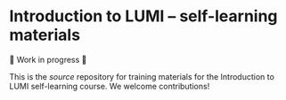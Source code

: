 # Introduction to LUMI – self-learning materials

:construction: Work in progress :construction:

This is the _source_ repository for training materials for the Introduction to LUMI self-learning course. We welcome contributions!

